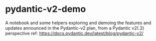 # pydantic-v2-demo

A notebook and some helpers exploring and demoing the features and updates announced in the Pydantic-v2 plan, from a Pydantic v2(.2) perspective
ref: https://docs.pydantic.dev/latest/blog/pydantic-v2/